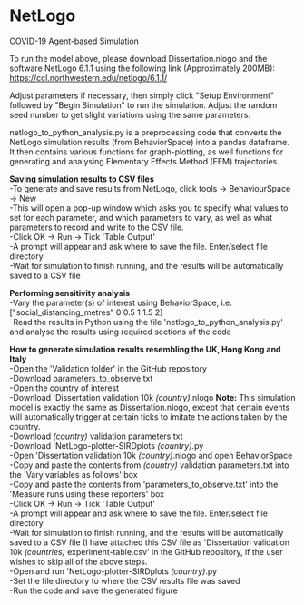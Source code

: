 # NetLogo
COVID-19 Agent-based Simulation

To run the model above, please download Dissertation.nlogo and the software NetLogo 6.1.1 using the following link (Approximately 200MB):
https://ccl.northwestern.edu/netlogo/6.1.1/

Adjust parameters if necessary, then simply click "Setup Environment" followed by "Begin Simulation" to run the simulation.
Adjust the random seed number to get slight variations using the same parameters.

netlogo_to_python_analysis.py is a preprocessing code that converts the NetLogo simulation results (from BehaviorSpace) into a pandas dataframe. It then contains various functions for graph-plotting, as well functions for generating and analysing Elementary Effects Method (EEM) trajectories.

**Saving simulation results to CSV files** <br/>
-To generate and save results from NetLogo, click tools -> BehaviourSpace -> New <br/>
-This will open a pop-up window which asks you to specify what values to set for each parameter, and which parameters to vary, as well as what parameters to record and write to the CSV file. <br/>
-Click OK -> Run -> Tick 'Table Output' <br/>
-A prompt will appear and ask where to save the file. Enter/select file directory <br/>
-Wait for simulation to finish running, and the results will be automatically saved to a CSV file <br/>

**Performing sensitivity analysis** <br/>
-Vary the parameter(s) of interest using BehaviorSpace, i.e. ["social_distancing_metres" 0 0.5 1 1.5 2] <br/>
-Read the results in Python using the file 'netlogo_to_python_analysis.py' and analyse the results using required sections of the code <br/>


**How to generate simulation results resembling the UK, Hong Kong and Italy** <br/>
-Open the 'Validation folder' in the GitHub repository <br/>
-Download parameters_to_observe.txt <br/>
-Open the country of interest <br/>
-Download 'Dissertation validation 10k *(country)*.nlogo **Note:** This simulation model is exactly the same as Dissertation.nlogo, except that certain events will automatically trigger at certain ticks to imitate the actions taken by the country. <br/>
-Download *(country)* validation parameters.txt <br/>
-Download 'NetLogo-plotter-SIRDplots *(country)*.py <br/>
-Open 'Dissertation validation 10k *(country)*.nlogo and open BehaviorSpace <br/>
-Copy and paste the contents from *(country)* validation parameters.txt into the 'Vary variables as follows' box <br/>
-Copy and paste the contents from 'parameters_to_observe.txt' into the 'Measure runs using these reporters' box <br/>
-Click OK -> Run -> Tick 'Table Output' <br/>
-A prompt will appear and ask where to save the file. Enter/select file directory <br/>
-Wait for simulation to finish running, and the results will be automatically saved to a CSV file (I have attached this CSV file as 'Dissertation validation 10k *(countries)* experiment-table.csv' in the GitHub repository, if the user wishes to skip all of the above steps. <br/>
-Open and run 'NetLogo-plotter-SIRDplots *(country)*.py <br/>
-Set the file directory to where the CSV results file was saved <br/>
-Run the code and save the generated figure
